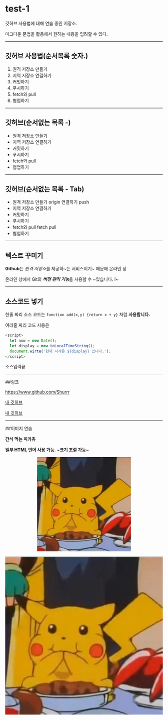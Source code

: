 # test-1
깃허브 사용법에 대해 연습 중인 저장소.

마크다운 문법을 활용해서 원하는 내용을 입려할 수 있다.


---

## 깃허브 사용법(순서목록 숫자.)

1. 원격 저장소 만들기
2. 지역 저장소 연결하기
3. 커밋하기
4. 푸시하기
5. fetch와 pull
6. 협업하기


---
## 깃허브(순서없는 목록 -)
- 원격 저장소 만들기
- 지역 저장소 연결하기
- 커밋하기
- 푸시하기
- fetch와 pull
- 협업하기

---
## 깃허브(순서없는 목록 - Tab)
- 원격 저장소 만들기
  origin 연결하기
  push
- 지역 저장소 연결하기
- 커밋하기
- 푸시하기
- fetch와 pull
  fetch
  pull
- 협업하기

---
## 텍스트 꾸미기
**Github**는 *원격 저장소*를 제공하~는 서비스이기~ 때문에 온라인 상

온라인 상에서 Git의 ***버전 관리 기능***을 사용할 수 ~있습니다. !~

---
## 소스코드 넣기

한줄 짜리 소스 코드는 `function add(x,y) {return x + y}` 처럼 **사용합니다.**

여러줄 짜리 코드 사용은
```javascript
<script>
  let now = new Date();
  let display = new.toLocalTimeString();
  document.wirte('현재 시각은 ${display} 입니다.');
</script>
```
소스입력끝

---
##링크

<https://www.github.com/Shurrr>

[내 깃허브](https://www.github.com/Shurrr)

[내 깃허브](https://www.github.com/Shurrr, "부가 설명입니다. 클릭하면 내 깃허브로 이동합니다.")

---
##이미지 연습

**간식 먹는 피카츄**

**일부 HTML 언어 사용 가능. ~크기 조절 가능~**
<p align="center"><img src="./pika.png" width="300" height="300"></p>

![간식 먹는 피카츄 입니다.](./pika.png)
